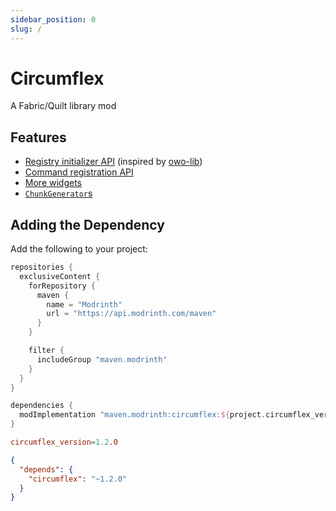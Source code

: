 ```yaml
---
sidebar_position: 0
slug: /
---
```


# Circumflex

A Fabric/Quilt library mod

## Features

- [Registry initializer API](/registry-initializer) (inspired by [owo-lib](https://docs.wispforest.io/owo/registration/))
- [Command registration API](/command-registration)
- [More widgets](/widgets)
- [`ChunkGenerator`s](/chunkgenerators)

## Adding the Dependency

Add the following to your project:

```groovy title="build.gradle"
repositories {
  exclusiveContent {
    forRepository {
      maven {
        name = "Modrinth"
        url = "https://api.modrinth.com/maven"
      }
    }

    filter {
      includeGroup "maven.modrinth"
    }
  }
}

dependencies {
  modImplementation "maven.modrinth:circumflex:${project.circumflex_version}"
}
```

```toml title="gradle.properties"
circumflex_version=1.2.0
```

```json title="fabric.mod.json"
{
  "depends": {
    "circumflex": "~1.2.0"
  }
}
```
